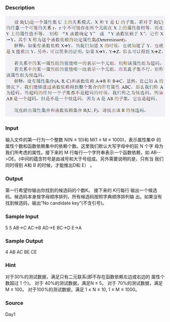 
### Description
![](/images/1871.jpg) 
### Input
输入文件的第一行为一个整数 N(N ≤ 10)和 M(1 ≤ M ≤ 1000)，表示属性集中
的属性个数和函数依赖集中的依赖个数。这里我们默认大写字母中的前 N 个字
母为我们所考虑的属性。接下来的 M 行每行一个字符串表示一个函数依赖，如
AB-->DE。(中间的蕴含符号是由减号和大于号组成。另外需要说明的是，只有当
我们同时得到 A和 B 的时候，才能推出D和 E） 。 

### Output
第一行希望你输出你找到的候选码的个数K。 接下来的 K行每行
输出一个候选码。候选码本身按字母顺序排列，所有候选码按照字典顺序排列输
出。如果没有找到候选码，输出“No candidate key”(不含引号)。 
 
### Sample Input
5 5 
AB->C 
AC->B 
AD->E 
BC->D 
E->A 

### Sample Output
4 
AB 
AC 
BE 
CE 

### Hint
对于30%的测试数据，满足只有二元联系(即不存在函数依赖左边或右边的
属性个数超过 1 个)。 
对于 40%的测试数据，满足N ≤ 5。 
对于 70%的测试数据，满足M ≤ 100。 
对于100%的测试数据，满足 1 ≤ N ≤ 10, 1 ≤ M ≤ 1000。 

### Source
Day1